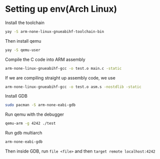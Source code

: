 # Setting up env(Arch Linux)
Install the toolchain
```sh
yay -S arm-none-linux-gnueabihf-toolchain-bin
```

Then install qemu
```sh
yay -S qemu-user
```

Compile the C code into ARM assembly
```sh
arm-none-linux-gnueabihf-gcc -o test.o main.c -static
```
If we are compiling straight up assembly code, we use
```sh
arm-none-linux-gnueabihf-gcc -o test.o asm.s -nostdlib -static
```

Install GDB 
```sh
sudo pacman -S arm-none-eabi-gdb
```

Run qemu with the debugger
```sh
qemu-arm -g 4242 ./test
```

Run gdb multiarch
```sh
arm-none-eabi-gdb
```

Then inside GDB, run `file <file>` and then `target remote localhost:4242`
